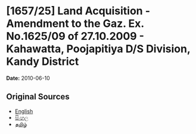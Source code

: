 # [1657/25] Land Acquisition - Amendment to the Gaz. Ex. No.1625/09 of 27.10.2009 - Kahawatta, Poojapitiya D/S Division, Kandy District

**Date:** 2010-06-10

## Original Sources

- [English](https://documents.gov.lk/view/extra-gazettes/2010/6/1657-25_E.pdf)
- [සිංහල](https://documents.gov.lk/view/extra-gazettes/2010/6/1657-25_S.pdf)
- [தமிழ்](https://documents.gov.lk/view/extra-gazettes/2010/6/1657-25_T.pdf)
